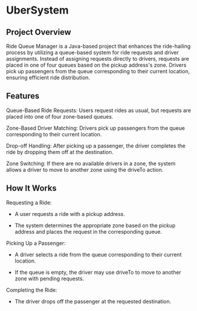 # UberSystem


## Project Overview

Ride Queue Manager is a Java-based project that enhances the ride-hailing process by utilizing a queue-based system for ride requests and driver assignments. Instead of assigning requests directly to drivers, requests are placed in one of four queues based on the pickup address's zone. Drivers pick up passengers from the queue corresponding to their current location, ensuring efficient ride distribution.

## Features

Queue-Based Ride Requests: Users request rides as usual, but requests are placed into one of four zone-based queues.

Zone-Based Driver Matching: Drivers pick up passengers from the queue corresponding to their current location.

Drop-off Handling: After picking up a passenger, the driver completes the ride by dropping them off at the destination.

Zone Switching: If there are no available drivers in a zone, the system allows a driver to move to another zone using the driveTo action.

## How It Works

Requesting a Ride:

- A user requests a ride with a pickup address.

- The system determines the appropriate zone based on the pickup address and places the request in the corresponding queue.

Picking Up a Passenger:

- A driver selects a ride from the queue corresponding to their current location.

- If the queue is empty, the driver may use driveTo to move to another zone with pending requests.

Completing the Ride:

- The driver drops off the passenger at the requested destination.
